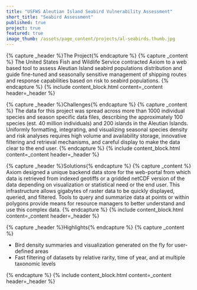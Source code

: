 ```yaml
---
title: "USFWS Aleutian Island Seabird Vulnerability Assessment"
short_title: "Seabird Assessment"
published: true
project: true
featured: true
image_thumb: /assets/page_content/projects/al-seabirds.thumb.jpg
---
```


{% capture _header %}The Project{% endcapture %}
{% capture _content %}
The United States Fish and Wildlife Service contracted Axiom to a web based tool to assess Aleutian Island seabird populations distribution and guide fine-tuned and seasonally sensitive management of shipping routes and response capabilities based on risk to seabird populations.
{% endcapture %}
{% include content_block.html content=_content header=_header %}

{% capture _header %}Challenges{% endcapture %}
{% capture _content %}
The data for this project was spread across more than 1000 individual species and season specific data files, describing the approximately 100 species (est. 40 million individuals) and 200 islands in the Aleutian Islands. Uniformly formatting, integrating, and visualizing seasonal species density and risk analyses requires high volume and availability storage, innovative filtering and retrieval mechanisms, and careful display to make the data clear to the end user.
{% endcapture %}
{% include content_block.html content=_content header=_header %}

{% capture _header %}Solutions{% endcapture %}
{% capture _content %}
Axiom designed a unique backend data store for the web-portal from which data is retrieved from indexed geotiffs or a gridded netCDF version of the data depending on visualization or  statistical need or the end user. This infrastructure allows gigabytes of raster data to be quickly displayed, queried, and filtered. Tools to query and summarize data at points or within polygons provide means for resource managers to better understand and use this complex data.
{% endcapture %}
{% include content_block.html content=_content header=_header %}

{% capture _header %}Highlights{% endcapture %}
{% capture _content %}
<ul>
<li>Bird density summaries and visualization generated on the fly for user-defined areas</li>
<li>Fast filtering of datasets by relative rarity, time of year, and at multiple taxonomic levels</li>
</ul>
{% endcapture %}
{% include content_block.html content=_content header=_header %}

